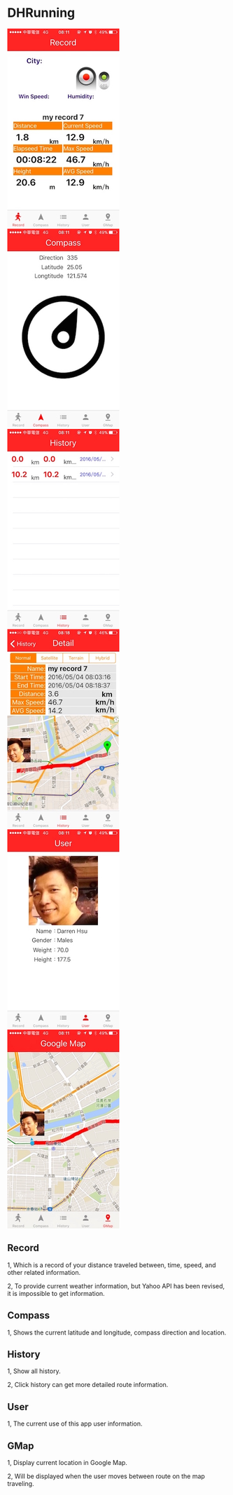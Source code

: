 # DHRunning

![test](https://github.com/DarrenHsu/DHRunning/blob/master/Screen%20Shot/thumb_IMG_4494_1024.jpg?raw=true)
![](https://github.com/DarrenHsu/DHRunning/blob/master/Screen%20Shot/thumb_IMG_4495_1024.jpg?raw=true)
![](https://github.com/DarrenHsu/DHRunning/blob/master/Screen%20Shot/thumb_IMG_4496_1024.jpg?raw=true)
![](https://github.com/DarrenHsu/DHRunning/blob/master/Screen%20Shot/thumb_IMG_4498_1024.jpg?raw=true)
![](https://github.com/DarrenHsu/DHRunning/blob/master/Screen%20Shot/thumb_IMG_4497_1024.jpg?raw=true)
![](https://github.com/DarrenHsu/DHRunning/blob/master/Screen%20Shot/thumb_IMG_4493_1024.jpg?raw=true)

## Record

1, Which is a record of your distance traveled between, time, speed, and other related information.

2, To provide current weather information, but Yahoo API has been revised, it is impossible to get information.

## Compass

1, Shows the current latitude and longitude, compass direction and location.

## History

1, Show all history.

2, Click history can get more detailed route information.

## User

1, The current use of this app user information.

## GMap

1, Display current location in Google Map.

2, Will be displayed when the user moves between route on the map traveling.
